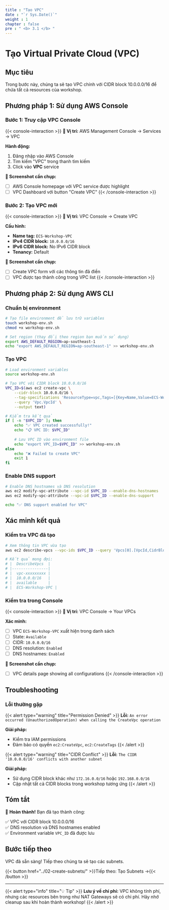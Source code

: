 ```yaml
---
title : "Tạo VPC"
date : "`r Sys.Date()`"
weight : 1
chapter : false
pre : " <b> 3.1 </b> "
---
```


# Tạo Virtual Private Cloud (VPC)

## Mục tiêu

Trong bước này, chúng ta sẽ tạo VPC chính với CIDR block 10.0.0.0/16 để chứa tất cả resources của workshop.

## Phương pháp 1: Sử dụng AWS Console

### Bước 1: Truy cập VPC Console

{{< console-interaction >}}
**📍 Vị trí:** AWS Management Console → Services → VPC

**Hành động:**
1. Đăng nhập vào AWS Console
2. Tìm kiếm "VPC" trong thanh tìm kiếm
3. Click vào **VPC** service

**📸 Screenshot cần chụp:**
- [ ] AWS Console homepage với VPC service được highlight
- [ ] VPC Dashboard với button "Create VPC"
{{< /console-interaction >}}

### Bước 2: Tạo VPC mới

{{< console-interaction >}}
**📍 Vị trí:** VPC Console → Create VPC

**Cấu hình:**
- **Name tag:** `ECS-Workshop-VPC`
- **IPv4 CIDR block:** `10.0.0.0/16`
- **IPv6 CIDR block:** No IPv6 CIDR block
- **Tenancy:** Default

**📸 Screenshot cần chụp:**
- [ ] Create VPC form với các thông tin đã điền
- [ ] VPC được tạo thành công trong VPC list
{{< /console-interaction >}}

## Phương pháp 2: Sử dụng AWS CLI

### Chuẩn bị environment

```bash
# Tạo file environment để lưu trữ variables
touch workshop-env.sh
chmod +x workshop-env.sh

# Set region (thay đổi theo region bạn muốn sử dụng)
export AWS_DEFAULT_REGION=ap-southeast-1
echo "export AWS_DEFAULT_REGION=ap-southeast-1" >> workshop-env.sh
```

### Tạo VPC

```bash
# Load environment variables
source workshop-env.sh

# Tạo VPC với CIDR block 10.0.0.0/16
VPC_ID=$(aws ec2 create-vpc \
    --cidr-block 10.0.0.0/16 \
    --tag-specifications 'ResourceType=vpc,Tags=[{Key=Name,Value=ECS-Workshop-VPC},{Key=Project,Value=ECS-Workshop}]' \
    --query 'Vpc.VpcId' \
    --output text)

# Kiểm tra kết quả
if [ -n "$VPC_ID" ]; then
    echo "✅ VPC created successfully!"
    echo "📋 VPC ID: $VPC_ID"
    
    # Lưu VPC ID vào environment file
    echo "export VPC_ID=$VPC_ID" >> workshop-env.sh
else
    echo "❌ Failed to create VPC"
    exit 1
fi
```

### Enable DNS support

```bash
# Enable DNS hostnames và DNS resolution
aws ec2 modify-vpc-attribute --vpc-id $VPC_ID --enable-dns-hostnames
aws ec2 modify-vpc-attribute --vpc-id $VPC_ID --enable-dns-support

echo "✅ DNS support enabled for VPC"
```

## Xác minh kết quả

### Kiểm tra VPC đã tạo

```bash
# Xem thông tin VPC vừa tạo
aws ec2 describe-vpcs --vpc-ids $VPC_ID --query 'Vpcs[0].[VpcId,CidrBlock,State,Tags[?Key==`Name`].Value|[0]]' --output table

# Kết quả mong đợi:
# |  DescribeVpcs  |
# |----------------|
# |  vpc-xxxxxxxxx |
# |  10.0.0.0/16   |
# |  available     |
# |  ECS-Workshop-VPC |
```

### Kiểm tra trong Console

{{< console-interaction >}}
**📍 Vị trí:** VPC Console → Your VPCs

**Xác minh:**
- [ ] VPC `ECS-Workshop-VPC` xuất hiện trong danh sách
- [ ] State: `Available`
- [ ] CIDR: `10.0.0.0/16`
- [ ] DNS resolution: `Enabled`
- [ ] DNS hostnames: `Enabled`

**📸 Screenshot cần chụp:**
- [ ] VPC details page showing all configurations
{{< /console-interaction >}}

## Troubleshooting

### Lỗi thường gặp

{{< alert type="warning" title="Permission Denied" >}}
**Lỗi:** `An error occurred (UnauthorizedOperation) when calling the CreateVpc operation`

**Giải pháp:**
- Kiểm tra IAM permissions
- Đảm bảo có quyền `ec2:CreateVpc`, `ec2:CreateTags`
{{< /alert >}}

{{< alert type="warning" title="CIDR Conflict" >}}
**Lỗi:** `The CIDR '10.0.0.0/16' conflicts with another subnet`

**Giải pháp:**
- Sử dụng CIDR block khác như `172.16.0.0/16` hoặc `192.168.0.0/16`
- Cập nhật tất cả CIDR blocks trong workshop tương ứng
{{< /alert >}}

## Tóm tắt

🎉 **Hoàn thành!** Bạn đã tạo thành công:

✅ VPC với CIDR block 10.0.0.0/16  
✅ DNS resolution và DNS hostnames enabled  
✅ Environment variable `VPC_ID` đã được lưu  

## Bước tiếp theo

VPC đã sẵn sàng! Tiếp theo chúng ta sẽ tạo các subnets.

{{< button href="../02-create-subnets/" >}}Tiếp theo: Tạo Subnets →{{< /button >}}

---

{{< alert type="info" title="💡 Tip" >}}
**Lưu ý về chi phí:** VPC không tính phí, nhưng các resources bên trong như NAT Gateways sẽ có chi phí. Hãy nhớ cleanup sau khi hoàn thành workshop!
{{< /alert >}}
